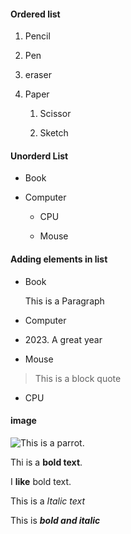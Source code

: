 #### Ordered list

1. Pencil

2. Pen

3. eraser

4. Paper
 
    1. Scissor
 
    2. Sketch

#### Unorderd List

- Book

- Computer

   - CPU
   
   - Mouse

#### Adding elements in list

+ Book
 
  This is a Paragraph
 
+ Computer
 
 - 2023\. A great year
 
+ Mouse

 > This is a block quote

+ CPU

#### image 

![This is a parrot](https://i.pinimg.com/736x/04/20/92/042092438f621aea7c39f6b26d866b48--parrots-parakeets.jpg).

Thi is a **bold text**.

I **like** bold text.

This is a *Italic text*

This is ***bold and italic***

